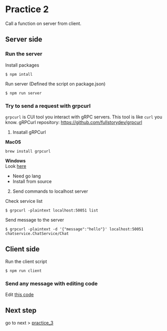 # Practice 2

Call a function on server from client.

## Server side

### Run the server

Install packages

```shell
$ npm intall
```

Run server (Defined the script on package.json)

```shell
$ npm run server
```

### Try to send a request with grpcurl

`grpcurl` is CUI tool you interact with gRPC servers. This tool is like `curl` you know.
gRPCurl repository: https://github.com/fullstorydev/grpcurl

1. Insatall gRPCurl

**MacOS**

```shell
brew install grpcurl
```

**Windows**  
Look [here](https://qiita.com/yukina-ge/items/a84693f01f3f0edba482)

- Need go lang
- Install from source

2. Send commands to localhost server

Check service list

```shell
$ grpcurl -plaintext localhost:50051 list
```

Send message to the server

```shell
$ grpcurl -plaintext -d '{"message":"hello"}' localhost:50051 chatservice.ChatService/Chat
```

## Client side

Run the client script

```shell
$ npm run client
```

### Send any message with editing code

Edit [this code](/practice_2/client/src/index.ts)

## Next step

go to next > [practice_3](/practice_3/)
